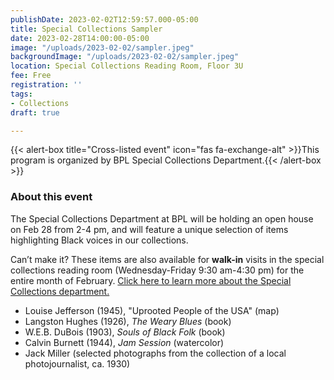 ```yaml
---
publishDate: 2023-02-02T12:59:57.000-05:00
title: Special Collections Sampler
date: 2023-02-28T14:00:00-05:00
image: "/uploads/2023-02-02/sampler.jpeg"
backgroundImage: "/uploads/2023-02-02/sampler.jpeg"
location: Special Collections Reading Room, Floor 3U
fee: Free
registration: ''
tags:
- Collections
draft: true

---
```

{{< alert-box title="Cross-listed event" icon="fas fa-exchange-alt" >}}This program is organized by BPL Special Collections Department.{{< /alert-box >}}

### About this event

The Special Collections Department at BPL will be holding an open house on Feb 28 from 2-4 pm, and will feature a unique selection of items highlighting Black voices in our collections.

Can’t make it? These items are also available for **walk-in** visits in the special collections reading room (Wednesday-Friday 9:30 am-4:30 pm) for the entire month of February. [Click here to learn more about the Special Collections department.](https://www.bpl.org/special-collections/)

* Louise Jefferson (1945), "Uprooted People of the USA" (map)
* Langston Hughes (1926), _The Weary Blues_ (book)
* W.E.B. DuBois (1903), _Souls of Black Folk_ (book)
* Calvin Burnett (1944), _Jam Session_ (watercolor)
* Jack Miller (selected photographs from the collection of a local photojournalist, ca. 1930)